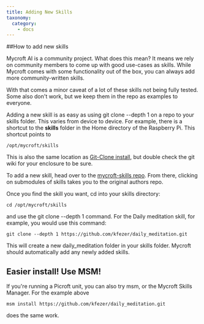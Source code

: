 ```yaml
---
title: Adding New Skills
taxonomy:
  category:
    - docs
---
```


##How to add new skills

Mycroft AI is a community project. What does this mean? It means we rely on community members to come up with good use-cases as skills. While Mycroft comes with some functionality out of the box, you can always add more community-written skills. 

With that comes a minor caveat of a lot of these skills not being fully tested. Some also don't work, but we keep them in the repo as examples to everyone. 

Adding a new skill is as easy as using git clone --depth 1 on a repo to your skills folder. This varies from device to device. For example, there is a shortcut to the **skills** folder in the Home directory of the Raspberry Pi. This shortcut points to 
```
/opt/mycroft/skills
```

This is also the same location as [Git-Clone install](), but double check the git wiki for your enclosure to be sure.


To add a new skill, head over to the [mycroft-skills repo](https://github.com/MycroftAI/mycroft-skills). From there, clicking on submodules of skills takes you to the original authors repo.

Once you find the skill you want, cd into your skills directory:
````buildoutcfg
cd /opt/mycroft/skills
````
and use the git clone --depth 1 command. For the Daily meditation skill, for example, you would use this command:
````buildoutcfg
git clone --depth 1 https://github.com/kfezer/daily_meditation.git
````
This will create a new daily_meditation folder in your skills folder. Mycroft should automatically add any newly added skills.


## Easier install! Use MSM!
If you're running a Picroft unit, you can also try msm, or the Mycroft Skills Manager. For the example above
````buildoutcfg
msm install https://github.com/kfezer/daily_meditation.git
````
does the same work.

